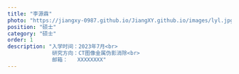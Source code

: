 ```yaml
---
title: "李源霖"
photo: "https://jiangxy-0987.github.io/JiangXY.github.io/images/lyl.jpg"
position: "硕士"
category: "硕士"
order: 1
description: "入学时间：2023年7月<br>
              研究方向：CT图像金属伪影消除<br>
              邮箱：   XXXXXXXX"
---
```

